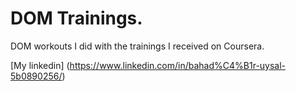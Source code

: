 # DOM Trainings.

DOM workouts I did with the trainings I received on Coursera.

[My linkedin] (https://www.linkedin.com/in/bahad%C4%B1r-uysal-5b0890256/)
